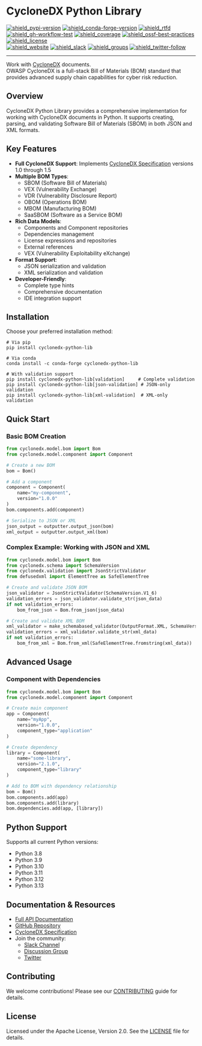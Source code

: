 # CycloneDX Python Library

[![shield_pypi-version]][link_pypi]
[![shield_conda-forge-version]][link_conda-forge]
[![shield_rtfd]][link_rtfd]
[![shield_gh-workflow-test]][link_gh-workflow-test]
[![shield_coverage]][link_codacy]
[![shield_ossf-best-practices]][link_ossf-best-practices]
[![shield_license]][license_file]  
[![shield_website]][link_website]
[![shield_slack]][link_slack]
[![shield_groups]][link_discussion]
[![shield_twitter-follow]][link_twitter]

----

Work with [CycloneDX] documents.  
OWASP CycloneDX is a full-stack Bill of Materials (BOM) standard that provides advanced supply chain capabilities for cyber risk reduction.

## Overview

CycloneDX Python Library provides a comprehensive implementation for working with CycloneDX documents in Python. It supports creating, parsing, and validating Software Bill of Materials (SBOM) in both JSON and XML formats.

## Key Features

* **Full CycloneDX Support**: Implements [CycloneDX Specification][CycloneDX-spec] versions 1.0 through 1.5
* **Multiple BOM Types**:
  - SBOM (Software Bill of Materials)
  - VEX (Vulnerability Exchange)
  - VDR (Vulnerability Disclosure Report)
  - OBOM (Operations BOM)
  - MBOM (Manufacturing BOM)
  - SaaSBOM (Software as a Service BOM)
* **Rich Data Models**:
  - Components and Component repositories
  - Dependencies management
  - License expressions and repositories
  - External references
  - VEX (Vulnerability Exploitability eXchange)
* **Format Support**:
  - JSON serialization and validation
  - XML serialization and validation
* **Developer-Friendly**:
  - Complete type hints
  - Comprehensive documentation
  - IDE integration support

## Installation

Choose your preferred installation method:

```shell
# Via pip
pip install cyclonedx-python-lib

# Via conda
conda install -c conda-forge cyclonedx-python-lib

# With validation support
pip install cyclonedx-python-lib[validation]     # Complete validation
pip install cyclonedx-python-lib[json-validation] # JSON-only validation
pip install cyclonedx-python-lib[xml-validation]  # XML-only validation
```

## Quick Start

### Basic BOM Creation

```python
from cyclonedx.model.bom import Bom
from cyclonedx.model.component import Component

# Create a new BOM
bom = Bom()

# Add a component
component = Component(
    name="my-component",
    version="1.0.0"
)
bom.components.add(component)

# Serialize to JSON or XML
json_output = outputter.output_json(bom)
xml_output = outputter.output_xml(bom)
```

### Complex Example: Working with JSON and XML

```python
from cyclonedx.model.bom import Bom
from cyclonedx.schema import SchemaVersion
from cyclonedx.validation import JsonStrictValidator
from defusedxml import ElementTree as SafeElementTree

# Create and validate JSON BOM
json_validator = JsonStrictValidator(SchemaVersion.V1_6)
validation_errors = json_validator.validate_str(json_data)
if not validation_errors:
    bom_from_json = Bom.from_json(json_data)

# Create and validate XML BOM
xml_validator = make_schemabased_validator(OutputFormat.XML, SchemaVersion.V1_6)
validation_errors = xml_validator.validate_str(xml_data)
if not validation_errors:
    bom_from_xml = Bom.from_xml(SafeElementTree.fromstring(xml_data))
```

## Advanced Usage

### Component with Dependencies

```python
from cyclonedx.model.bom import Bom
from cyclonedx.model.component import Component

# Create main component
app = Component(
    name="myApp",
    version="1.0.0",
    component_type="application"
)

# Create dependency
library = Component(
    name="some-library",
    version="2.1.0",
    component_type="library"
)

# Add to BOM with dependency relationship
bom = Bom()
bom.components.add(app)
bom.components.add(library)
bom.dependencies.add(app, [library])
```

## Python Support

Supports all current Python versions:
* Python 3.8
* Python 3.9
* Python 3.10
* Python 3.11
* Python 3.12
* Python 3.13

## Documentation & Resources

* [Full API Documentation][link_rtfd]
* [GitHub Repository](https://github.com/CycloneDX/cyclonedx-python-lib)
* [CycloneDX Specification][CycloneDX-spec]
* Join the community:
  * [Slack Channel][link_slack]
  * [Discussion Group][link_discussion]
  * [Twitter][link_twitter]

## Contributing

We welcome contributions! Please see our [CONTRIBUTING][contributing_file] guide for details.

## License

Licensed under the Apache License, Version 2.0. See the [LICENSE][license_file] file for details.

[CycloneDX]: https://cyclonedx.org/
[CycloneDX-spec]: https://github.com/CycloneDX/specification/tree/master#readme

[license_file]: https://github.com/CycloneDX/cyclonedx-python-lib/blob/master/LICENSE
[contributing_file]: https://github.com/CycloneDX/cyclonedx-python-lib/blob/master/CONTRIBUTING.md

[shield_pypi-version]: https://img.shields.io/pypi/v/cyclonedx-python-lib?logo=pypi&logoColor=white&label=PyPI "PyPI"
[shield_conda-forge-version]: https://img.shields.io/conda/vn/conda-forge/cyclonedx-python-lib?logo=anaconda&logoColor=white&label=conda-forge "conda-forge"
[shield_rtfd]: https://img.shields.io/readthedocs/cyclonedx-python-library?logo=readthedocs&logoColor=white "Read the Docs"
[shield_gh-workflow-test]: https://img.shields.io/github/actions/workflow/status/CycloneDX/cyclonedx-python-lib/python.yml?branch=main&logo=GitHub&logoColor=white "build"
[shield_coverage]: https://img.shields.io/codacy/coverage/1f9d451e9cdc49ce99c2a1247adab341?logo=Codacy&logoColor=white "test coverage"
[shield_ossf-best-practices]: https://img.shields.io/cii/percentage/7956?label=OpenSSF%20best%20practices "OpenSSF best practices"
[shield_license]: https://img.shields.io/github/license/CycloneDX/cyclonedx-python-lib?logo=open%20source%20initiative&logoColor=white "license"
[shield_website]: https://img.shields.io/badge/https://-cyclonedx.org-blue.svg "homepage"
[shield_slack]: https://img.shields.io/badge/slack-join-blue?logo=Slack&logoColor=white "slack join"
[shield_groups]: https://img.shields.io/badge/discussion-groups.io-blue.svg "groups discussion"
[shield_twitter-follow]: https://img.shields.io/badge/Twitter-follow-blue?logo=Twitter&logoColor=white "twitter follow"

[link_pypi]: https://pypi.org/project/cyclonedx-python-lib/
[link_conda-forge]: https://anaconda.org/conda-forge/cyclonedx-python-lib
[link_rtfd]: https://cyclonedx-python-library.readthedocs.io/
[link_gh-workflow-test]: https://github.com/CycloneDX/cyclonedx-python-lib/actions/workflows/python.yml?query=branch%3Amain
[link_codacy]: https://app.codacy.com/gh/CycloneDX/cyclonedx-python-lib
[link_ossf-best-practices]: https://www.bestpractices.dev/projects/7956
[link_website]: https://cyclonedx.org/
[link_slack]: https://cyclonedx.org/slack/invite
[link_discussion]: https://groups.io/g/CycloneDX
[link_twitter]: https://twitter.com/CycloneDX_Spec
